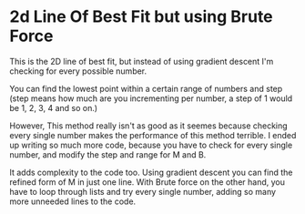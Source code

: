 # 2d Line Of Best Fit but using Brute Force
This is the 2D line of best fit, but instead of using gradient descent I'm checking for every possible number.

You can find the lowest point within a certain range of numbers and step (step means how much are you incrementing per number, a step of 1 would be 1, 2, 3, 4 and so on.) 

However, This method really isn't as good as it seemes because checking every single number makes the performance of this method terrible. I ended up writing so much more code, because you have to check for every single number, and modify the step and range for M and B.

It adds complexity to the code too. Using gradient descent you can find the refined form of M in just one line. With Brute force on the other hand, you have to loop through lists and try every single number, adding so many more unneeded lines to the code.
